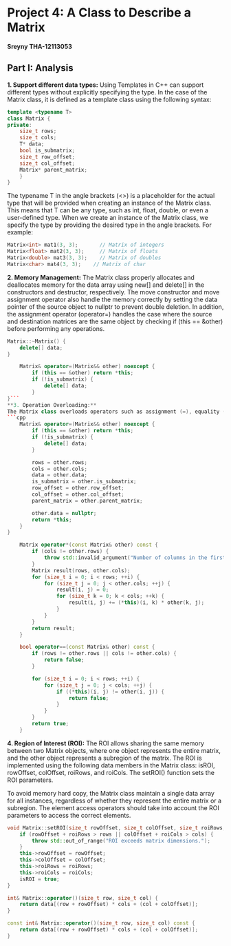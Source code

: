 # Project 4: A Class to Describe a Matrix
**Sreyny THA-12113053**
## Part I: Analysis
**1. Support different data types:**
Using Templates in C++ can support different types without explicitly specifying the type. In the case of the Matrix class, it is defined as a template class using the following syntax:
```cpp
template <typename T>
class Matrix {
private:
    size_t rows;
    size_t cols;
    T* data;
    bool is_submatrix;
    size_t row_offset;
    size_t col_offset;
    Matrix* parent_matrix;
    }
}
```
The typename T in the angle brackets (<>) is a placeholder for the actual type that will be provided when creating an instance of the Matrix class. This means that T can be any type, such as int, float, double, or even a user-defined type. When we create an instance of the Matrix class, we specify the type by providing the desired type in the angle brackets. For example:

```cpp
Matrix<int> mat1(3, 3);       // Matrix of integers
Matrix<float> mat2(3, 3);     // Matrix of floats
Matrix<double> mat3(3, 3);    // Matrix of doubles
Matrix<char> mat4(3, 3);    // Matrix of char
```

**2. Memory Management:**
The Matrix class properly allocates and deallocates memory for the data array using new[] and delete[] in the constructors and destructor, respectively. The move constructor and move assignment operator also handle the memory correctly by setting the data pointer of the source object to nullptr to prevent double deletion. In addition, the assignment operator (operator=) handles the case where the source and destination matrices are the same object by checking if (this == &other) before performing any operations.
```cpp
Matrix::~Matrix() {
    delete[] data;
}
```

```cpp
    Matrix& operator=(Matrix&& other) noexcept {
        if (this == &other) return *this;
        if (!is_submatrix) {
            delete[] data;
        }
}```
**3. Operation Overloading:**
The Matrix class overloads operators such as assignment (=), equality (==), addition (+), subtraction (-), and multiplication (). 
```cpp
    Matrix& operator=(Matrix&& other) noexcept {
        if (this == &other) return *this;
        if (!is_submatrix) {
            delete[] data;
        }

        rows = other.rows;
        cols = other.cols;
        data = other.data;
        is_submatrix = other.is_submatrix;
        row_offset = other.row_offset;
        col_offset = other.col_offset;
        parent_matrix = other.parent_matrix;

        other.data = nullptr;
        return *this;
    }
}
```
```cpp
    Matrix operator*(const Matrix& other) const {
        if (cols != other.rows) {
            throw std::invalid_argument("Number of columns in the first matrix must match the number of rows in the second matrix for multiplication");
        }
        Matrix result(rows, other.cols);
        for (size_t i = 0; i < rows; ++i) {
            for (size_t j = 0; j < other.cols; ++j) {
                result(i, j) = 0;
                for (size_t k = 0; k < cols; ++k) {
                    result(i, j) += (*this)(i, k) * other(k, j);
                }
            }
        }
        return result;
    }
```
```cpp
    bool operator==(const Matrix& other) const {
        if (rows != other.rows || cols != other.cols) {
            return false;
        }

        for (size_t i = 0; i < rows; ++i) {
            for (size_t j = 0; j < cols; ++j) {
                if ((*this)(i, j) != other(i, j)) {
                    return false;
                }
            }
        }
        return true;
    }
```

**4. Region of Interest (ROI):**
The ROI allows sharing the same memory between two Matrix objects, where one object represents the entire matrix, and the other object represents a subregion of the matrix.
The ROI is implemented using the following data members in the Matrix class: isROI, rowOffset, colOffset, roiRows, and roiCols. The setROI() function sets the ROI parameters.

To avoid memory hard copy, the Matrix class maintain a single data array for all instances, regardless of whether they represent the entire matrix or a subregion. The element access operators should take into account the ROI parameters to access the correct elements.
```cpp
void Matrix::setROI(size_t rowOffset, size_t colOffset, size_t roiRows, size_t roiCols) {
    if (rowOffset + roiRows > rows || colOffset + roiCols > cols) {
        throw std::out_of_range("ROI exceeds matrix dimensions.");
    }
    this->rowOffset = rowOffset;
    this->colOffset = colOffset;
    this->roiRows = roiRows;
    this->roiCols = roiCols;
    isROI = true;
}
```
```cpp
int& Matrix::operator()(size_t row, size_t col) {
    return data[(row + rowOffset) * cols + (col + colOffset)];
}

const int& Matrix::operator()(size_t row, size_t col) const {
    return data[(row + rowOffset) * cols + (col + colOffset)];
}
```
